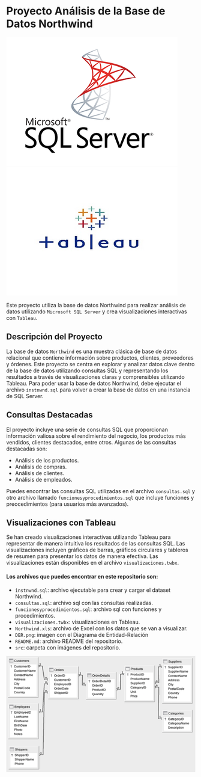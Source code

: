 # Proyecto Análisis de la Base de Datos Northwind 

![](https://github.com/federicomolina86/Northwind_SQL_Tableau/blob/main/src/MSQLS.png) ![](https://github.com/federicomolina86/Northwind_SQL_Tableau/blob/main/src/Tableau.jpg)

Este proyecto utiliza la base de datos Northwind para realizar análisis de datos utilizando `Microsoft SQL Server` y crea visualizaciones interactivas con `Tableau`.

## Descripción del Proyecto
La base de datos `Northwind` es una muestra clásica de base de datos relacional que contiene información sobre productos, clientes, proveedores y órdenes. Este proyecto se centra en explorar y analizar datos clave dentro de la base de datos utilizando consultas SQL y representando los resultados a través de visualizaciones claras y comprensibles utilizando Tableau. Para poder usar la base de datos Northwind, debe ejecutar el archivo `instnwnd.sql` para volver a crear la base de datos en una instancia de SQL Server.

## Consultas Destacadas
El proyecto incluye una serie de consultas SQL que proporcionan información valiosa sobre el rendimiento del negocio, los productos más vendidos, clientes destacados, entre otros. Algunas de las consultas destacadas son:
- Análisis de los productos.
- Análisis de compras.
- Análisis de clientes.
- Análisis de empleados.

Puedes encontrar las consultas SQL utilizadas en el archivo `consultas.sql` y otro archivo llamado `funcionesyprocedimientos.sql` que incluye funciones y preocedimientos (para usuarios más avanzados).

## Visualizaciones con Tableau
Se han creado visualizaciones interactivas utilizando Tableau para representar de manera intuitiva los resultados de las consultas SQL. Las visualizaciones incluyen gráficos de barras, gráficos circulares y tableros de resumen para presentar los datos de manera efectiva.
Las visualizaciones están disponibles en el archivo `visualizaciones.twbx`.

#### Los archivos que puedes encontrar en este repositorio son:
- `instnwnd.sql`: archivo ejecutable para crear y cargar el dataset Northwind.
- `consultas.sql`: archivo sql con las consultas realizadas.
- `funcionesyprocedimientos.sql`: archivo sql con funciones y procedimientos.
- `visualizaciones.twbx`: visualizaciones en Tableau.
- `Northwind.xls`: archivo de Excel con los datos que se van a visualizar.
- `DER.png`: imagen con el Diagrama de Entidad-Relación
- `README.md`: archivo README del repositorio.
- `src`: carpeta con imágenes del repositorio.

![](https://github.com/federicomolina86/Northwind_SQL_Tableau/blob/main/src/Diagram.png)
